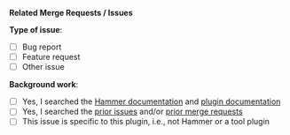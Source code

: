 <!-- Provide a brief description of the issue immediately below this comment, if the title is insufficient -->

**Related Merge Requests / Issues**
<!-- List any related merge requests/issues here, if applicable -->

<!-- choose one -->
**Type of issue**:
- [ ] Bug report
- [ ] Feature request
- [ ] Other issue

<!-- must be filled out completely -->
**Background work**:
- [ ] Yes, I searched the [Hammer documentation](https://hammer-vlsi.readthedocs.io/) and [plugin documentation](https://bwrcrepo.eecs.berkeley.edu/intech22/hammer-intech22-plugin/-/blob/main/README.md)
- [ ] Yes, I searched the [prior issues](https://bwrcrepo.eecs.berkeley.edu/intech22/hammer-intech22-plugin/-/issues/?sort=created_date&state=all) and/or [prior merge requests](https://bwrcrepo.eecs.berkeley.edu/intech22/hammer-intech22-plugin/-/merge_requests?scope=all&state=all)
- [ ] This issue is specific to this plugin, i.e., not Hammer or a tool plugin

<!-- In this area, provide any additional relevant information.
This could be the Hammer version/hash you're using, this repository's hash/branch, OS setup, etc.
For bug reports, stating observed vs. expected behavior and attaching relevant log files and/or input Hammer IR are helpful for debugging.
For feature requests, state the desired feature behavior and a motivating example. -->
